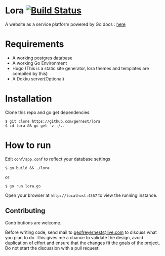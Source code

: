 # Lora [![Build Status](https://travis-ci.org/gernest/lora.svg)](https://travis-ci.org/gernest/lora)

A website as a service platform powered by Go docs : [here](http://gernest.github.io/lora/)

# Requirements

* A working postgres database
* A working Go Environment
* Hugo (This is a static site generator, lora themes and templates are compiled by this)
* A Dokku server(Optional)

# Installation

Clone this repo and go get dependencies

    $ git clone https://github.com/gernest/lora
    $ cd lora && go get -v ./..
 
# How to run

Edit `conf/app.conf` to reflect your database settings 
    
    $ go build && ./lora

or 

    $ go run lora.go

Open your browser at `http://localhost:4567` to view the running instance.

Contributing
------------

Contributions are welcome. 

Before writing code, send mail to geofreyernest@live.com to discuss what you
plan to do. This gives me a chance to validate the design, avoid duplication of
effort and ensure that the changes fit the goals of the project. Do not start
the discussion with a pull request.
